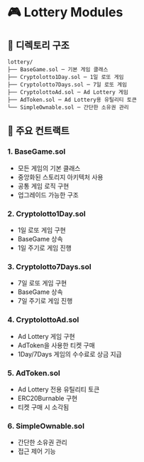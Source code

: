 # 🎮 Lottery Modules

## 📁 **디렉토리 구조**

```
lottery/
├── BaseGame.sol ─ 기본 게임 클래스
├── Cryptolotto1Day.sol ─ 1일 로또 게임
├── Cryptolotto7Days.sol ─ 7일 로또 게임
├── CryptolottoAd.sol ─ Ad Lottery 게임
├── AdToken.sol ─ Ad Lottery용 유틸리티 토큰
└── SimpleOwnable.sol ─ 간단한 소유권 관리
```

## 🎯 **주요 컨트랙트**

### **1. BaseGame.sol**
- 모든 게임의 기본 클래스
- 중앙화된 스토리지 아키텍처 사용
- 공통 게임 로직 구현
- 업그레이드 가능한 구조

### **2. Cryptolotto1Day.sol**
- 1일 로또 게임 구현
- BaseGame 상속
- 1일 주기로 게임 진행

### **3. Cryptolotto7Days.sol**
- 7일 로또 게임 구현
- BaseGame 상속
- 7일 주기로 게임 진행

### **4. CryptolottoAd.sol**
- Ad Lottery 게임 구현
- AdToken을 사용한 티켓 구매
- 1Day/7Days 게임의 수수료로 상금 지급

### **5. AdToken.sol**
- Ad Lottery 전용 유틸리티 토큰
- ERC20Burnable 구현
- 티켓 구매 시 소각됨

### **6. SimpleOwnable.sol**
- 간단한 소유권 관리
- 접근 제어 기능 